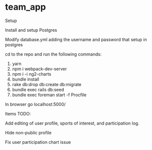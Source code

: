 # team_app

Setup

Install and setup Postgres

Modify database.yml adding the username and password that setup in postgres

cd to the repo and run the following commands:
1) yarn
2) npm i webpack-dev-server
3) npm i -i ng2-charts
4) bundle install
4) rake db:drop db:create db:migrate
5) bundle exec rails db:seed
6) bundle exec foreman start -f Procfile

In browser go localhost:5000/

Items TODO:

Add editing of user profile, sports of interest, and participation log.

Hide non-public profile

Fix user participation chart issue



